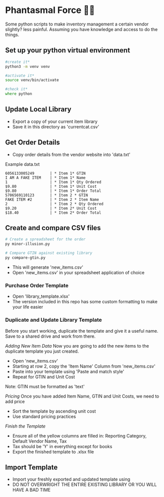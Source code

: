 #  Phantasmal Force 🐍🌀
Some python scripts to make inventory management a certain vendor slightly? less painful. Assuming you have knowledge and access to do the things. 

## Set up your python virtual environment 

```zsh
#create it*
python3 -m venv venv

#activate it*
source venv/bin/activate

#check it*
where python
```
## Update Local Library
- Export a copy of your current item library
- Save it in this directory as 'currentcat.csv'

## Get Order Details
- Copy order details from the vendor website into 'data.txt' 

Example data.txt
```
6056133005249       | * Item 1* GTIN
I AM A FAKE ITEM    | * Item 1* Name
1                   | * Item 1* Qty Ordered
$9.80               | * Item 1* Unit Cost
$9.80               | * Item 1* Order Total
5706569110123       | * Item 2 * GTIN
FAKE ITEM #2        | * Item 2 * Item Name
2                   | * Item 2 * Qty Ordered
$9.20               | * Item 2* Unit Cost
$18.40              | * Item 2* Order Total
```

## Create and compare CSV files

```zsh
# Create a spreadsheet for the order
py minor-illusion.py

# Compare GTIN against existing library
py compare-gtin.py
```

- This will generate 'new_items.csv'
- Open 'new_items.csv' in your spreadsheet application of choice 

### Purchase Order Template
- Open 'library_template.xlsx' 
- The version included in this repo has some custom formatting to make your life easier

### Duplicate and Update Library Template 
Before you start working, duplicate the template and give it a useful name. Save to a shared drive and work from there.

*Adding New Item Data*
Now you are going to add the new items to the duplicate template you just created.  
- Open 'new_items.csv'
- Starting at row 2, copy the 'Item Name' Column from 'new_items.csv'
- Paste into your template using 'Paste and match style'
- Repeat for GTIN and Unit Cost 

Note: GTIN must be formatted as 'text'

*Pricing*
Once you have added Item Name, GTIN and Unit Costs, we need to add price
- Sort the template by ascending unit cost
- Use standard pricing practices 

*Finish the Template*
- Ensure all of the yellow columns are filled in: Reporting Category, Default Vendor Name, Tax
- Tax should be 'Y' in everything except for books
- Export the finished template to .xlsx file


## Import Template
- Import your freshly exported and updated template using
- DO NOT OVERWRIGHT THE ENTIRE EXISTING LIBRARY OR YOU WILL HAVE A BAD TIME 